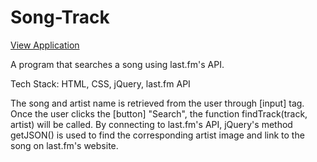 # Song-Track
[View Application](http://xiaomin-chen.com/coding-project/song-track-finder/song-track-finder.html)

A program that searches a song using last.fm's API.

Tech Stack: HTML, CSS, jQuery, last.fm API

The song and artist name is retrieved from the user through [input] tag.
Once the user clicks the [button] "Search", the function findTrack(track, artist) will be called. 
By connecting to last.fm's API, jQuery's method getJSON() is used to find the corresponding artist image and link to the song on last.fm's website. 
